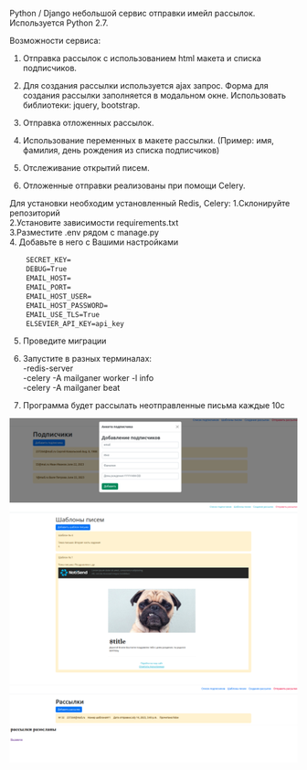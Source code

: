 Python / Django небольшой сервис отправки имейл рассылок. Используется Python 2.7.

Возможности сервиса:

1. Отправка рассылок с использованием html макета и списка подписчиков.

2. Для создания рассылки используется ajax запрос. Форма для создания рассылки заполняется в модальном окне. Использовать библиотеки: jquery, bootstrap.

3. Отправка отложенных рассылок.

4. Использование переменных в макете рассылки. (Пример: имя, фамилия, день рождения из списка подписчиков)

5. Отслеживание открытий писем.

6. Отложенные отправки реализованы при помощи Celery.


Для установки необходим установленный Redis, Celery:
1.Склонируйте репозиторий<br>
2.Установите зависимости requirements.txt<br>
3.Разместите .env рядом с manage.py<br>
4. Добавьте в него c Вашими настройками<br>

        SECRET_KEY=
        DEBUG=True
        EMAIL_HOST=
        EMAIL_PORT=
        EMAIL_HOST_USER=
        EMAIL_HOST_PASSWORD=
        EMAIL_USE_TLS=True
        ELSEVIER_API_KEY=api_key
5. Проведите миграции 
6. Запустите в разных терминалах:<br>
-redis-server<br>
-celery -A mailganer worker -l info<br>
-celery -A mailganer beat<br>

5. Программа будет рассылать неотправленные письма каждые 10с

![img_7.png](img_7.png)
![img_3.png](img_3.png)
![img_4.png](img_4.png)
![img_5.png](img_5.png)
